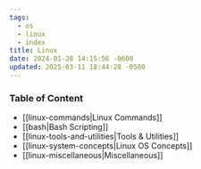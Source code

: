 ```yaml
---
tags:
  - os
  - linux
  - index
title: Linux
date: 2024-01-28 14:15:56 -0600
updated: 2025-03-11 18:44:28 -0500
---
```


### Table of Content

* [[linux-commands|Linux Commands]]
* [[bash|Bash Scripting]]
* [[linux-tools-and-utilities|Tools & Utilities]]
* [[linux-system-concepts|Linux OS Concepts]]
* [[linux-miscellaneous|Miscellaneous]]
